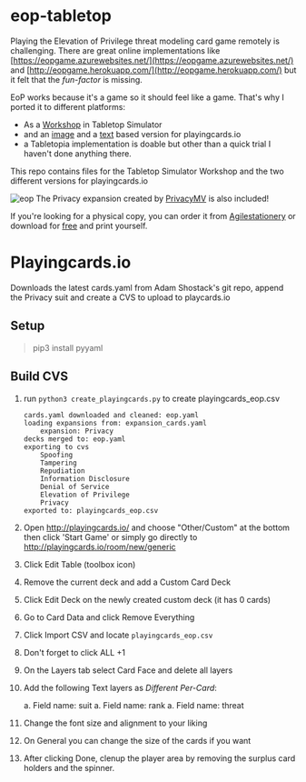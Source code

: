 # eop-tabletop
Playing the Elevation of Privilege threat modeling card game remotely is challenging. There are great online implementations like [https://eopgame.azurewebsites.net/](https://eopgame.azurewebsites.net/) and [http://eopgame.herokuapp.com/](http://eopgame.herokuapp.com/) but it felt that the *fun-factor* is missing.

EoP works because it's a game so it should feel like a game. That's why I ported it to different platforms:

- As a [Workshop](https://steamcommunity.com/sharedfiles/filedetails/?id=2097550051&searchtext=elevation+of+privilege) in Tabletop Simulator
- and an [image](http://playingcards.io/ugfqgf) and a [text](http://playingcards.io/kesfys) based version for playingcards.io
- a Tabletopia implementation is doable but other than a quick trial I haven't done anything there.

This repo contains files for the Tabletop Simulator Workshop and the two different versions for playingcards.io

![eop](https://cdn.zappy.app/011200738e3776c58164e840e0693674.png)
The Privacy expansion created by [PrivacyMV](https://twitter.com/PrivacyMV) is also included!


If you're looking for a physical copy, you can order it from [Agilestationery](https://agilestationery.co.uk/products/elevation-of-privilege-with-privacy-suit) or download for [free](https://blog.logmeininc.com/privacy-by-design-can-be-entertaining/) and print yourself.


# Playingcards.io

Downloads the latest cards.yaml from Adam Shostack's git repo, append the Privacy suit and create a CVS to upload to playcards.io

## Setup

> pip3 install pyyaml

## Build CVS

1. run `python3 create_playingcards.py` to create playingcards_eop.csv 

    ```
    cards.yaml downloaded and cleaned: eop.yaml
    loading expansions from: expansion_cards.yaml
        expansion: Privacy
    decks merged to: eop.yaml
    exporting to cvs
        Spoofing
        Tampering
        Repudiation
        Information Disclosure
        Denial of Service
        Elevation of Privilege
        Privacy
    exported to: playingcards_eop.csv
    ```

1. Open http://playingcards.io/ and choose "Other/Custom" at the bottom then click 'Start Game'
or simply go directly to http://playingcards.io/room/new/generic
1. Click Edit Table (toolbox icon)
1. Remove the current deck and add a Custom Card Deck
1. Click Edit Deck on the newly created custom deck (it has 0 cards)
1. Go to Card Data and click Remove Everything
1. Click Import CSV and locate `playingcards_eop.csv` 
1. Don't forget to click ALL +1 
1. On the Layers tab select Card Face and delete all layers
1. Add the following Text layers as *Different Per-Card*:
    
    a. Field name: suit
    a. Field name: rank
    a. Field name: threat
    
1. Change the font size and alignment to your liking
1. On General you can change the size of the cards if you want
1. After clicking Done, clenup the player area by removing the surplus card holders and the spinner.





